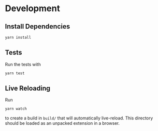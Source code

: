 # Development


## Install Dependencies

```bash
yarn install
```

## Tests

Run the tests with

```bash
yarn test
```


## Live Reloading

Run

```bash
yarn watch
```

to create a build in `build/` that will automatically live-reload.
This directory should be loaded as an unpacked extension in a browser.

